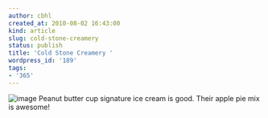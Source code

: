 ```yaml
---
author: cbhl
created_at: 2010-08-02 16:43:00
kind: article
slug: cold-stone-creamery
status: publish
title: 'Cold Stone Creamery '
wordpress_id: '189'
tags:
- '365'
---
```


![image](http://blog.azuresky.ca/blog/wp-content/uploads/2010/08/wpid-IMG_20100802_151731.jpg)
Peanut butter cup signature ice cream is good. Their apple pie mix is
awesome!
